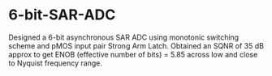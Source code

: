 # 6-bit-SAR-ADC
Designed a 6-bit asynchronous SAR ADC using monotonic switching scheme and pMOS input pair Strong Arm Latch.
Obtained an SQNR of 35 dB approx to get ENOB (effective number of bits) = 5.85 across low and close to Nyquist frequency range.
